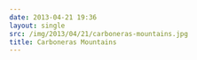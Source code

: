 ```yaml
---
date: 2013-04-21 19:36
layout: single
src: /img/2013/04/21/carboneras-mountains.jpg
title: Carboneras Mountains
---
```


